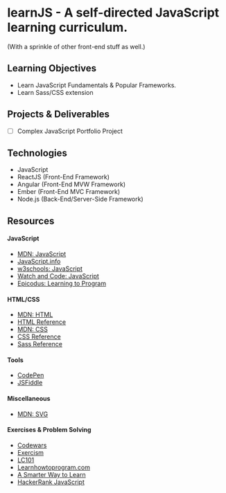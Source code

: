 # learnJS - A self-directed JavaScript learning curriculum. 
(With a sprinkle of other front-end stuff as well.)

## Learning Objectives
- Learn JavaScript Fundamentals & Popular Frameworks.
- Learn Sass/CSS extension

## Projects & Deliverables
- [ ] Complex JavaScript Portfolio Project

## Technologies
- JavaScript
- ReactJS (Front-End Framework)
- Angular (Front-End MVW Framework)
- Ember (Front-End MVC Framework)
- Node.js (Back-End/Server-Side Framework)

<!-- ## Tools -->

<!-- ## Techniques -->

## Resources
#### JavaScript
- [MDN: JavaScript](https://developer.mozilla.org/en-US/docs/Web/JavaScript)
- [JavaScript.info](https://javascript.info)
- [w3schools: JavaScript](https://www.w3schools.com/jsref)
- [Watch and Code: JavaScript](https://watchandcode.com/p/practical-javascript)
- [Epicodus: Learning to Program](https://www.learnhowtoprogram.com/intro-to-programming/getting-started-at-epicodus-64627971-b5be-49e7-a8d7-7ca55d0c9e88/learn-how-to-program)

#### HTML/CSS
- [MDN: HTML](https://developer.mozilla.org/en-US/docs/Web/HTML)
- [HTML Reference](http://htmlreference.io/)
- [MDN: CSS](https://developer.mozilla.org/en-US/docs/Web/CSS)
- [CSS Reference](http://cssreference.io/)
- [Sass Reference](http://sass-lang.com/)

#### Tools
- [CodePen](https://codepen.io)
- [JSFiddle](https://jsfiddle.net/)

#### Miscellaneous
- [MDN: SVG](https://developer.mozilla.org/en-US/docs/Web/SVG)

#### Exercises & Problem Solving
- [Codewars](https://www.codewars.com/)
- [Exercism](http://exercism.io/languages/javascript/exercises)
- [LC101](http://education.launchcode.org/skills-front-end/course-outline/)
- [Learnhowtoprogram.com](https://www.learnhowtoprogram.com/intro-to-programming)
- [A Smarter Way to Learn](http://www.asmarterwaytolearn.com/js/index-of-exercises.html)
- [HackerRank JavaScript](https://www.hackerrank.com/contests/7days-javascript/challenges/helloworld-1)
